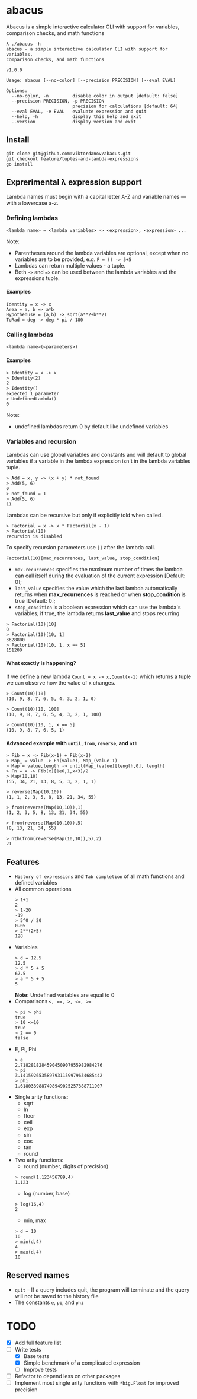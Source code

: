 # abacus

Abacus is a simple interactive calculator CLI with support for variables, comparison checks, and math functions

```
λ ./abacus -h         
abacus - a simple interactive calculator CLI with support for variables, 
comparison checks, and math functions

v1.0.0

Usage: abacus [--no-color] [--precision PRECISION] [--eval EVAL]

Options:
  --no-color, -n         disable color in output [default: false]
  --precision PRECISION, -p PRECISION
                         precision for calculations [default: 64]
  --eval EVAL, -e EVAL   evaluate expression and quit
  --help, -h             display this help and exit
  --version              display version and exit

```

## Install

```
git clone git@github.com:viktordanov/abacus.git
git checkout feature/tuples-and-lambda-expressions
go install
```

## Exprerimental λ expression support
Lambda names must begin with a capital letter A-Z and variable names — with a lowercase a-z.
### Defining lambdas 
```
<lambda name> = <lambda variables> -> <expression>, <expression> ...
```
Note:
- Parentheses around the lambda variables are optional, except when no variables are to be provided, e.g. `F = () -> 5+5`
- Lambdas can return multiple values - a tuple.
- Both `->` and `=>` can be used between the lambda variables and the expressions tuple.

#### Examples
```
Identity = x -> x
Area = a, b => a*b
Hypothenuse = (a,b) -> sqrt(a**2+b**2)
ToRad = deg -> deg * pi / 180
```

### Calling lambdas
```
<lambda name>(<parameters>)
```
#### Examples
```
> Identity = x -> x
> Identity(2)
2
> Identity()
expected 1 parameter
> UndefinedLambda()
0
```
Note:
 - undefined lambdas return 0 by default like undefined variables 

### Variables and recursion
Lambdas can use global variables and constants and will default to global variables if 
a variable in the lambda expression isn't in the lambda variables tuple.
```
> Add = x, y -> (x + y) * not_found
> Add(5, 6)
0
> not_found = 1
> Add(5, 6)
11
```

Lambdas can be recursive but only if explicitly told when called.
```
> Factorial = x -> x * Factorial(x - 1)
> Factorial(10)
recursion is disabled
```

To specify recursion parameters use `[]` after the lambda call.

`Factorial(10)[max_recurrences, last_value, stop_condition]`
- `max-recurrences` specifies the maximum number of times the lambda can call itself during the evaluation of the current expression [Default: 0];
- `last_value` specifies the value which the last lambda automatically returns when **max_recurrences** is reached or when **stop_condition** is true [Default: 0];
- `stop_condition` is a boolean expression which can use the lambda's variables; if true, the lambda returns **last_value** and stops recurring 

```
> Factorial(10)[10]
0
> Factorial(10)[10, 1]
3628800 
> Factorial(10)[10, 1, x == 5]
151200                                    
```
#### What exactly is happening?
If we define a new lambda `Count = x -> x,Count(x-1)` which returns a tuple we can observe how the value of x changes.

```
> Count(10)[10]
(10, 9, 8, 7, 6, 5, 4, 3, 2, 1, 0)

> Count(10)[10, 100]
(10, 9, 8, 7, 6, 5, 4, 3, 2, 1, 100)

> Count(10)[10, 1, x == 5]
(10, 9, 8, 7, 6, 5, 1)
```

#### Advanced example with `until`, `from`, `reverse`, and `nth`

```
> Fib = x -> Fib(x-1) + Fib(x-2)
> Map_ = value -> Fn(value), Map_(value-1)
> Map = value,length -> until(Map_(value)[length,0], length)
> Fn = x -> Fib(x)[1e6,1,x<3]/2
> Map(10,10)
(55, 34, 21, 13, 8, 5, 3, 2, 1, 1)

> reverse(Map(10,10))
(1, 1, 2, 3, 5, 8, 13, 21, 34, 55)

> from(reverse(Map(10,10)),1)
(1, 2, 3, 5, 8, 13, 21, 34, 55)

> from(reverse(Map(10,10)),5)
(8, 13, 21, 34, 55)

> nth(from(reverse(Map(10,10)),5),2)
21
```

## Features
- `History of expressions` and `Tab completion` of all math functions and defined variables
- All common operations
  ```
  > 1+1
  2
  > 1-20
  -19
  > 5^0 / 20
  0.05
  > 2**(2+5)
  128
  ```
- Variables
   ``` 
   > d = 12.5
   12.5
   > d * 5 + 5
   67.5
   > a * 5 + 5
   5
   ```
  **Note:** Undefined variables are equal to 0
- Comparisons `<, ==, >, <=, >=`
  ```
  > pi > phi
  true
  > 10 <=10
  true
  > 2 == 0
  false
  ```
- E, Pi, Phi
   ``` 
   > e
   2.7182818284590450907955982984276
   > pi
   3.1415926535897931159979634685442
   > phi
   1.6180339887498949025257388711907
   ```
- Single arity functions:
    - sqrt
    - ln
    - floor
    - ceil
    - exp
    - sin
    - cos
    - tan
    - round
- Two arity functions:
    - round (number, digits of precision)
   ```
   > round(1.123456789,4)
  1.123
   ```
    - log (number, base)
   ```
   > log(16,4)
  2
   ```
    - min, max
   ```
   > d = 10
   10 
   > min(d,4)
   4
   > max(d,4)
   10
   ```

## Reserved names
 
 * `quit` – If a query includes quit, the program will terminate and the query will not be saved to the history file
 * The constants `e`, `pi`, and `phi`

# TODO

- [x] Add full feature list
- [ ] Write tests
  - [x] Base tests
  - [x] Simple benchmark of a complicated expression
  - [ ] Improve tests
- [ ] Refactor to depend less on other packages
- [ ] Implement most single arity functions with `*big.Float` for improved precision
